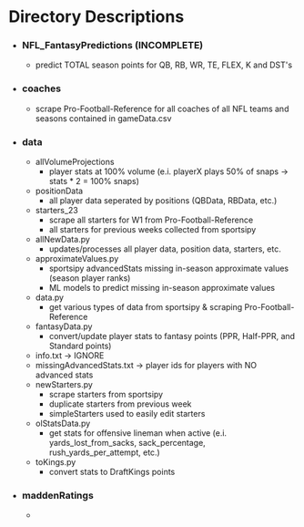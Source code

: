 # Directory Descriptions
- ### NFL_FantasyPredictions (INCOMPLETE)
  - predict TOTAL season points for QB, RB, WR, TE, FLEX, K and DST's
- ### coaches
  - scrape Pro-Football-Reference for all coaches of all NFL teams and seasons contained in gameData.csv
- ### data
  - allVolumeProjections
    - player stats at 100% volume (e.i. playerX plays 50% of snaps -> stats * 2 = 100% snaps)
  - positionData
    - all player data seperated by positions (QBData, RBData, etc.)
  - starters_23
    - scrape all starters for W1 from Pro-Football-Reference
    - all starters for previous weeks collected from sportsipy
  - allNewData.py
    - updates/processes all player data, position data, starters, etc.
  - approximateValues.py
    - sportsipy advancedStats missing in-season approximate values (season player ranks)
    - ML models to predict missing in-season approximate values
  - data.py
    - get various types of data from sportsipy & scraping Pro-Football-Reference
  - fantasyData.py
    - convert/update player stats to fantasy points (PPR, Half-PPR, and Standard points)
  - info.txt -> IGNORE
  - missingAdvancedStats.txt -> player ids for players with NO advanced stats
  - newStarters.py
    - scrape starters from sportsipy
    - duplicate starters from previous week
    - simpleStarters used to easily edit starters
  - olStatsData.py
    - get stats for offensive lineman when active (e.i. yards_lost_from_sacks, sack_percentage, rush_yards_per_attempt, etc.)
  - toKings.py
    - convert stats to DraftKings points
- ### maddenRatings
  - 

